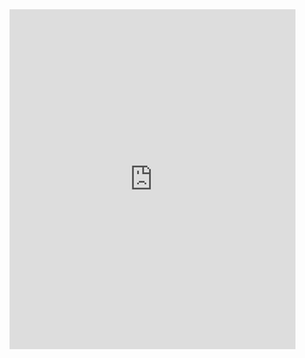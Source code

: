 <iframe height="600" style="width: 100%;" scrolling="no" title="Untitled" src="https://codepen.io/traumerei/embed/WNdyvQN?default-tab=css%2Cresult" frameborder="no" loading="lazy" allowtransparency="true" allowfullscreen="true">
  See the Pen <a href="https://codepen.io/traumerei/pen/WNdyvQN">
  Untitled</a> by traumerei (<a href="https://codepen.io/traumerei">@traumerei</a>)
  on <a href="https://codepen.io">CodePen</a>.
</iframe>